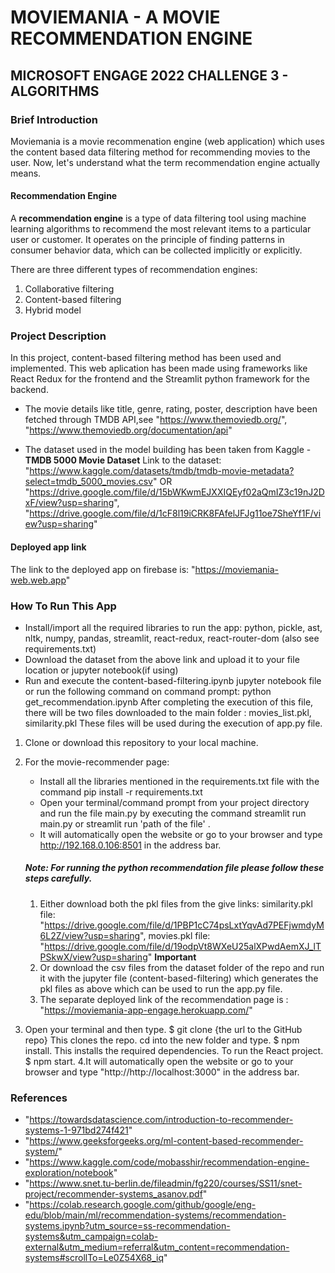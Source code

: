 # MOVIEMANIA - A MOVIE RECOMMENDATION ENGINE

## MICROSOFT ENGAGE 2022 CHALLENGE 3 - ALGORITHMS

### Brief Introduction

Moviemania is a movie recommenation engine (web application) which uses the content based data filtering method for recommending movies to the user. Now, let's understand what the term recommendation engine actually means.

#### Recommendation Engine

A **recommendation engine** is a type of data filtering tool using machine learning algorithms to recommend the most relevant items to a particular user or customer. It operates on the principle of finding patterns in consumer behavior data, which can be collected implicitly or explicitly.

There are three different types of recommendation engines:

1. Collaborative filtering
2. Content-based filtering
3. Hybrid model

### Project Description

In this project, content-based filtering method has been used and implemented. This web aplication has been made using frameworks like React Redux for the frontend and the Streamlit python framework for the backend.

- The movie details like title, genre, rating, poster, description have been fetched through TMDB API,see "https://www.themoviedb.org/", "https://www.themoviedb.org/documentation/api"

- The dataset used in the model building has been taken from Kaggle - **TMDB 5000 Movie Dataset**
  Link to the dataset: "https://www.kaggle.com/datasets/tmdb/tmdb-movie-metadata?select=tmdb_5000_movies.csv" OR "https://drive.google.com/file/d/15bWKwmEJXXIQEyf02aQmIZ3c19nJ2DxF/view?usp=sharing", "https://drive.google.com/file/d/1cF8l19iCRK8FAfelJFJg11oe7SheYf1F/view?usp=sharing"

#### Deployed app link

The link to the deployed app on firebase is: "https://moviemania-web.web.app"

### How To Run This App

- Install/import all the required libraries to run the app: python, pickle, ast, nltk, numpy, pandas, streamlit, react-redux, react-router-dom (also see requirements.txt)
- Download the dataset from the above link and upload it to your file location or jupyter notebook(if using)
- Run and execute the content-based-filtering.ipynb jupyter notebook file or run the following command on command prompt: python get_recommendation.ipynb After completing the execution of this file, there will be two files downloaded to the main folder : movies_list.pkl, similarity.pkl These files will be used during the execution of app.py file.

1. Clone or download this repository to your local machine.
2. For the movie-recommender page:

   - Install all the libraries mentioned in the requirements.txt file with the command pip install -r requirements.txt
   - Open your terminal/command prompt from your project directory and run the file main.py by executing the command streamlit run main.py or streamlit run 'path of the file' .
   - It will automatically open the website or go to your browser and type http://192.168.0.106:8501 in the address bar.

   ##### Note: For running the python recommendation file please follow these steps carefully.

   1. Either download both the pkl files from the give links: similarity.pkl file: "https://drive.google.com/file/d/1PBP1cC74psLxtYqvAd7PEFjwmdyM6L2Z/view?usp=sharing", movies.pkl file: "https://drive.google.com/file/d/19odpVt8WXeU25alXPwdAemXJ_lTPSkwX/view?usp=sharing" **Important**
   2. Or download the csv files from the dataset folder of the repo and run it with the jupyter file (content-based-filtering) which generates the pkl files as above which can be used to run the app.py file.
   3. The separate deployed link of the recommendation page is : "https://moviemania-app-engage.herokuapp.com/"

3. Open your terminal and then type. $ git clone {the url to the GitHub repo} This clones the repo.
   cd into the new folder and type. $ npm install. This installs the required dependencies.
   To run the React project. $ npm start.
   4.It will automatically open the website or go to your browser and type "http://http://localhost:3000" in the address bar.

### References

- "https://towardsdatascience.com/introduction-to-recommender-systems-1-971bd274f421"
- "https://www.geeksforgeeks.org/ml-content-based-recommender-system/"
- "https://www.kaggle.com/code/mobasshir/recommendation-engine-exploration/notebook"
- "https://www.snet.tu-berlin.de/fileadmin/fg220/courses/SS11/snet-project/recommender-systems_asanov.pdf"
- "https://colab.research.google.com/github/google/eng-edu/blob/main/ml/recommendation-systems/recommendation-systems.ipynb?utm_source=ss-recommendation-systems&utm_campaign=colab-external&utm_medium=referral&utm_content=recommendation-systems#scrollTo=Le0Z54X68_iq"
